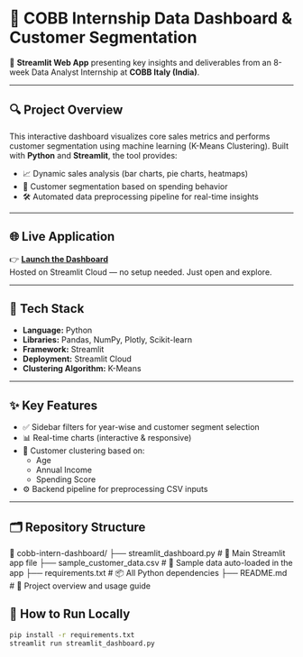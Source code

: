 # 🎯 COBB Internship Data Dashboard & Customer Segmentation

🚀 **Streamlit Web App** presenting key insights and deliverables from an 8-week Data Analyst Internship at **COBB Italy (India)**.

---

## 🔍 Project Overview

This interactive dashboard visualizes core sales metrics and performs customer segmentation using machine learning (K-Means Clustering). Built with **Python** and **Streamlit**, the tool provides:

- 📈 Dynamic sales analysis (bar charts, pie charts, heatmaps)
- 👥 Customer segmentation based on spending behavior
- 🛠️ Automated data preprocessing pipeline for real-time insights

---

## 🌐 Live Application

👉 **[Launch the Dashboard](https://cobb-intern-dashboard-krgftnbrk97cz6whvlqxen.streamlit.app/)**  
Hosted on Streamlit Cloud — no setup needed. Just open and explore.

---

## 🧠 Tech Stack

- **Language:** Python  
- **Libraries:** Pandas, NumPy, Plotly, Scikit-learn  
- **Framework:** Streamlit  
- **Deployment:** Streamlit Cloud  
- **Clustering Algorithm:** K-Means

---

## ✨ Key Features

- ✅ Sidebar filters for year-wise and customer segment selection
- 📊 Real-time charts (interactive & responsive)
- 👥 Customer clustering based on:
  - Age  
  - Annual Income  
  - Spending Score  
- ⚙️ Backend pipeline for preprocessing CSV inputs

---

## 🗂️ Repository Structure
📁 cobb-intern-dashboard/
├── streamlit_dashboard.py       # 🚀 Main Streamlit app file
├── sample_customer_data.csv     # 🧪 Sample data auto-loaded in the app
├── requirements.txt             # 📦 All Python dependencies
├── README.md                    # 📘 Project overview and usage guide

## 📌 How to Run Locally

```bash
pip install -r requirements.txt
streamlit run streamlit_dashboard.py

